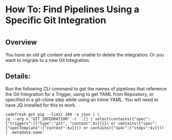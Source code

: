 # How To: Find Pipelines Using a Specific Git Integration

#

## Overview

You have an old git context and are unable to delete the integration. Or you
want to migrate to a new Git Integration.

## Details:

Run the following CLI command to get the names of pipelines that reference the
Git Integration for a Trigger, using to get YAML from Repository, or specified
in a git-clone step while using an Inline YAML. You will need to have JQ
installed for this to work.

    
    
    codefresh get pip --limit 100 -o json | \  
    jq --arg v "GIT_INTEGRATION" -r '.[] | select(contains({"spec":{"triggers":[{"type":"git", "context":$v}]}}) or contains({"spec":{"specTemplate":{"context":$v}}}) or contains({"spec":{"steps":$v}})) | .metadata.name'

